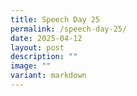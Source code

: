 ```yaml
---
title: Speech Day 25
permalink: /speech-day-25/
date: 2025-04-12
layout: post
description: ""
image: ""
variant: markdown
---
```

